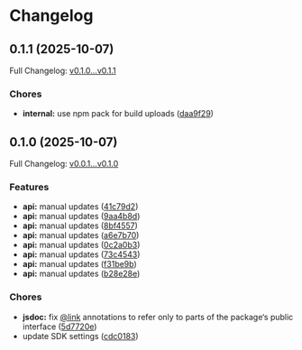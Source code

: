 # Changelog

## 0.1.1 (2025-10-07)

Full Changelog: [v0.1.0...v0.1.1](https://github.com/StreakYC/streak-client-typescript/compare/v0.1.0...v0.1.1)

### Chores

* **internal:** use npm pack for build uploads ([daa9f29](https://github.com/StreakYC/streak-client-typescript/commit/daa9f296b47deadc1c2be6e23b0977c2717d94f9))

## 0.1.0 (2025-10-07)

Full Changelog: [v0.0.1...v0.1.0](https://github.com/StreakYC/streak-client-typescript/compare/v0.0.1...v0.1.0)

### Features

* **api:** manual updates ([41c79d2](https://github.com/StreakYC/streak-client-typescript/commit/41c79d2a2c4ef16963908eab77037b71b77fad26))
* **api:** manual updates ([9aa4b8d](https://github.com/StreakYC/streak-client-typescript/commit/9aa4b8d4b532df145d7863ee5c385f129ebe386f))
* **api:** manual updates ([8bf4557](https://github.com/StreakYC/streak-client-typescript/commit/8bf4557c56ed08b4d1d78ae496cc1463ef5dd02c))
* **api:** manual updates ([a6e7b70](https://github.com/StreakYC/streak-client-typescript/commit/a6e7b706bb1da29686c0522717fc631b3af0f9b0))
* **api:** manual updates ([0c2a0b3](https://github.com/StreakYC/streak-client-typescript/commit/0c2a0b3f6bdc3e3cfd2ca928ca7c9c1939c5a290))
* **api:** manual updates ([73c4543](https://github.com/StreakYC/streak-client-typescript/commit/73c45430fef5fc9d43b62d8d01794552faa12940))
* **api:** manual updates ([f31be9b](https://github.com/StreakYC/streak-client-typescript/commit/f31be9b9b64668f4584ac8cefea1d84cfc9b33c4))
* **api:** manual updates ([b28e28e](https://github.com/StreakYC/streak-client-typescript/commit/b28e28e5f091d61feb441a4cf5bde19676579a8c))


### Chores

* **jsdoc:** fix [@link](https://github.com/link) annotations to refer only to parts of the package‘s public interface ([5d7720e](https://github.com/StreakYC/streak-client-typescript/commit/5d7720e2198ae818f8385c07f794fc034f6f9f66))
* update SDK settings ([cdc0183](https://github.com/StreakYC/streak-client-typescript/commit/cdc01839109a4f918c6fd408fbaffafbc07288cf))
